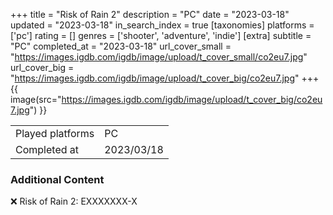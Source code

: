 +++
title = "Risk of Rain 2"
description = "PC"
date = "2023-03-18"
updated = "2023-03-18"
in_search_index = true
[taxonomies]
platforms = ['pc']
rating = []
genres = ['shooter', 'adventure', 'indie']
[extra]
subtitle = "PC"
completed_at = "2023-03-18"
url_cover_small = "https://images.igdb.com/igdb/image/upload/t_cover_small/co2eu7.jpg"
url_cover_big = "https://images.igdb.com/igdb/image/upload/t_cover_big/co2eu7.jpg"
+++
{{ image(src="https://images.igdb.com/igdb/image/upload/t_cover_big/co2eu7.jpg") }}

|              |            |
| ------------ | ---------- |
| Played platforms    | PC |
| Completed at | 2023/03/18 |



### Additional Content


❌ Risk of Rain 2: EXXXXXXX-X